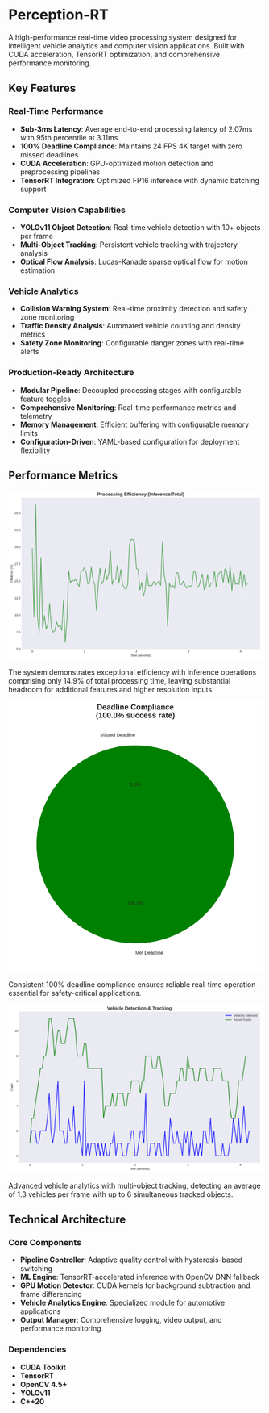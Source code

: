# Perception-RT

A high-performance real-time video processing system designed for intelligent vehicle analytics and computer vision applications. Built with CUDA acceleration, TensorRT optimization, and comprehensive performance monitoring.

## Key Features

### Real-Time Performance
- **Sub-3ms Latency**: Average end-to-end processing latency of 2.07ms with 95th percentile at 3.11ms
- **100% Deadline Compliance**: Maintains 24 FPS 4K target with zero missed deadlines
- **CUDA Acceleration**: GPU-optimized motion detection and preprocessing pipelines
- **TensorRT Integration**: Optimized FP16 inference with dynamic batching support

### Computer Vision Capabilities
- **YOLOv11 Object Detection**: Real-time vehicle detection with 10+ objects per frame
- **Multi-Object Tracking**: Persistent vehicle tracking with trajectory analysis
- **Optical Flow Analysis**: Lucas-Kanade sparse optical flow for motion estimation

### Vehicle Analytics
- **Collision Warning System**: Real-time proximity detection and safety zone monitoring
- **Traffic Density Analysis**: Automated vehicle counting and density metrics
- **Safety Zone Monitoring**: Configurable danger zones with real-time alerts

### Production-Ready Architecture
- **Modular Pipeline**: Decoupled processing stages with configurable feature toggles
- **Comprehensive Monitoring**: Real-time performance metrics and telemetry
- **Memory Management**: Efficient buffering with configurable memory limits
- **Configuration-Driven**: YAML-based configuration for deployment flexibility

## Performance Metrics

![Processing Efficiency](analysis/processing_efficiency.png)

The system demonstrates exceptional efficiency with inference operations comprising only 14.9% of total processing time, leaving substantial headroom for additional features and higher resolution inputs.

![Deadline Compliance](analysis/deadline_compliance.png)

Consistent 100% deadline compliance ensures reliable real-time operation essential for safety-critical applications.

![Vehicle Analytics](analysis/vehicle_detection_tracking.png)

Advanced vehicle analytics with multi-object tracking, detecting an average of 1.3 vehicles per frame with up to 6 simultaneous tracked objects.

## Technical Architecture

### Core Components
- **Pipeline Controller**: Adaptive quality control with hysteresis-based switching
- **ML Engine**: TensorRT-accelerated inference with OpenCV DNN fallback
- **GPU Motion Detector**: CUDA kernels for background subtraction and frame differencing
- **Vehicle Analytics Engine**: Specialized module for automotive applications
- **Output Manager**: Comprehensive logging, video output, and performance monitoring

### Dependencies
- **CUDA Toolkit**
- **TensorRT**
- **OpenCV 4.5+**
- **YOLOv11**
- **C++20**
